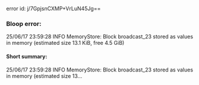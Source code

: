 error id: j/7GpjsnCXMP+VrLuN45Jg==
### Bloop error:

25/06/17 23:59:28 INFO MemoryStore: Block broadcast_23 stored as values in memory (estimated size 13.1 KiB, free 4.5 GiB)
#### Short summary: 

25/06/17 23:59:28 INFO MemoryStore: Block broadcast_23 stored as values in memory (estimated size 13...